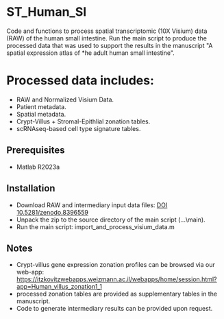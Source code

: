 # ST_Human_SI

Code and functions to process spatial transcriptomic (10X Visium) data (RAW) of the human small intestine. Run the main script to produce the processed data that was used to support the results in the manuscript "A spatial expression atlas of *he adult human small intestine".

# Processed data includes:
- RAW and Normalized Visium Data.
- Patient metadata.
- Spatial metadata.
- Crypt-Villus + Stromal-Epithlial zonation tables.
- scRNAseq-based cell type signature tables.

## Prerequisites

* Matlab R2023a 

## Installation

* Download RAW and intermediary input data files: [DOI 10.5281/zenodo.8396559](https://zenodo.org/record/8396559/files/Data.zip?download=1) 
* Unpack the zip to the source directory of the main script (...\main\).
* Run the main script: import_and_process_visium_data.m      

## Notes

* Crypt-villus gene expression zonation profiles can be browsed via our web-app: https://itzkovitzwebapps.weizmann.ac.il/webapps/home/session.html?app=Human_villus_zonation1_1
* processed zonation tables are provided as supplementary tables in the manuscript. 
* Code to generate intermediary results can be provided upon request.
